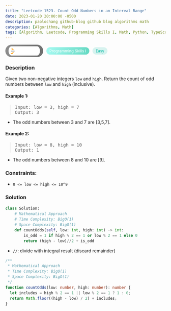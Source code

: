 ```yaml
---
title: "Leetcode 1523. Count Odd Numbers in an Interval Range"
date: 2023-01-20 20:00:00 -0500
description: paolochang github-blog github blog algorithms math
categories: [Algorithms, Math]
tags: [Algorithm, Leetcode, Programming Skills I, Math, Python, TypeScript]
---
```


<style type='text/css'>
blockquote {
  margin-left: 14px;
}
img {
  left: 0 !important;
  transform: none !important;
  -webkit-transform: none !important;
}
[class*="summary"] {
  display: none;
}
[class*="header"] {
  display: flex;
  flex-direction: row;
  align-items: center;
  gap: 10px;
}
[class*="leet_logo"] {
  height: 29px;
  padding: 5px 10px;
  border-radius: 21px;
  background-color: #f7f7f7;
  background: linear-gradient(90deg, rgba(80,80,80,0.65) 0%, rgba(36,36,36,0.65) 100%);
}
[class*="leet_badge"] {
  color: #FFFFFF;
  font-size: 12px;
  padding: 4px 10px;
  border-radius: 21px;
  background: linear-gradient(90deg, rgba(115,247,234,0.65) 0%, rgba(20,198,163,0.65) 100%);
}
[class*="easy"] {
  color: #00B8A3;
  font-size: 12px;
  padding: 4px 10px;
  border-radius: 21px;
  background-color: rgba(0, 184, 163, 0.15);
}
[class*="medium"] {
  color: #FFC01E;
  font-size: 12px;
  padding: 4px 10px;
  border-radius: 21px;
  background-color: #FFC01E26;
}
</style>

<div class=summary>
  Given two non-negative integers `low` and `high`. Return the count of odd numbers between `low` and `high` (inclusive). 
  　　　　　　　　　　　　　　　　　　　　　　　　　　　　　　　　　　　　　　　　　　　　　　　　　　　　　　　　　　　　　　　　　　　　　　　　　　　　　　　　　　　　　　　　　　　　　　　　　　　　　　　　　　　　　　　　　　　　　　　　
</div>

<div id=header class=header>
  <img class=leet_logo src="/assets/img/leetcode_logo.png" />
  <span class=leet_badge>Programming Skills I</span>
  <span class=easy>Easy</span>
</div>

### Description

Given two non-negative integers `low` and `high`. Return the count of odd numbers between `low` and `high` (inclusive).

#### Example 1:

> <pre>
> Input: low = 3, high = 7
> Output: 3
> </pre>

- The odd numbers between 3 and 7 are [3,5,7].

#### Example 2:

> <pre>
> Input: low = 8, high = 10
> Output: 1
> </pre>

- The odd numbers between 8 and 10 are [9].

### Constraints:

- `0 <= low <= high <= 10^9`

### Solution

```py
class Solution:
    # Mathematical Approach
    # Time Complexity: BigO(1)
    # Space Complexity: BigO(1)
    def countOdds(self, low: int, high: int) -> int:
        is_odd = 1 if high % 2 == 1 or low % 2 == 1 else 0
        return (high - low)//2 + is_odd
```

- `//`: divide with integral result (discard remainder)

```ts
/**
 * Mathematical Approach
 * Time Complexity: BigO(1)
 * Space Complexity: BigO(1)
 */
function countOdds(low: number, high: number): number {
  let includes = high % 2 == 1 || low % 2 == 1 ? 1 : 0;
  return Math.floor((high - low) / 2) + includes;
}
```

<script>
  const anchor = document.getElementById("header").querySelector("a");
  anchor.classList.remove("popup");
  anchor.style.cursor = "pointer";
  anchor.setAttribute("target", "_black");
  anchor.setAttribute("href", "https://leetcode.com/problems/count-odd-numbers-in-an-interval-range/");
</script>
